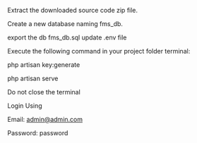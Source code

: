 
Extract the downloaded source code zip file.

Create a new database naming fms_db.

export the db fms_db.sql
update .env file

Execute the following command in your project folder terminal:

php artisan key:generate

php artisan serve

Do not close the terminal

Login Using

Email: admin@admin.com

Password: password
